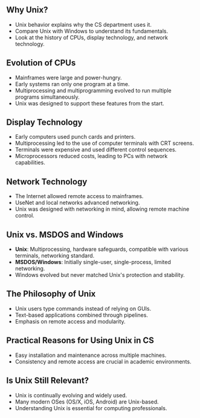 ## Why Unix?

- Unix behavior explains why the CS department uses it.
- Compare Unix with Windows to understand its fundamentals.
- Look at the history of CPUs, display technology, and network technology.

## Evolution of CPUs

- Mainframes were large and power-hungry.
- Early systems ran only one program at a time.
- Multiprocessing and multiprogramming evolved to run multiple programs simultaneously.
- Unix was designed to support these features from the start.

## Display Technology

- Early computers used punch cards and printers.
- Multiprocessing led to the use of computer terminals with CRT screens.
- Terminals were expensive and used different control sequences.
- Microprocessors reduced costs, leading to PCs with network capabilities.

## Network Technology

- The Internet allowed remote access to mainframes.
- UseNet and local networks advanced networking.
- Unix was designed with networking in mind, allowing remote machine control.

## Unix vs. MSDOS and Windows

- **Unix**: Multiprocessing, hardware safeguards, compatible with various terminals, networking standard.
- **MSDOS/Windows**: Initially single-user, single-process, limited networking.
- Windows evolved but never matched Unix's protection and stability.

## The Philosophy of Unix

- Unix users type commands instead of relying on GUIs.
- Text-based applications combined through pipelines.
- Emphasis on remote access and modularity.

## Practical Reasons for Using Unix in CS

- Easy installation and maintenance across multiple machines.
- Consistency and remote access are crucial in academic environments.

## Is Unix Still Relevant?

- Unix is continually evolving and widely used.
- Many modern OSes (OS/X, iOS, Android) are Unix-based.
- Understanding Unix is essential for computing professionals.
